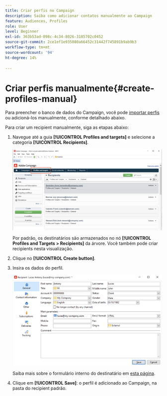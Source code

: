 ```yaml
---
title: Criar perfis no Campaign
description: Saiba como adicionar contatos manualmente ao Campaign
feature: Audiences, Profiles
role: User
level: Beginner
exl-id: 363b53ad-098c-4c34-8026-3185702c0452
source-git-commit: 2ce1ef1e935080a66452c31442f745891b9ab9b3
workflow-type: tm+mt
source-wordcount: '94'
ht-degree: 14%

---
```


# Criar perfis manualmente{#create-profiles-manual}

Para preencher o banco de dados do Campaign, você pode [importar perfis](import-profiles.md) ou adicioná-los manualmente, conforme detalhado abaixo.

Para criar um recipient manualmente, siga as etapas abaixo:

1. Navegue até a guia **[!UICONTROL Profiles and targets]** e selecione a categoria **[!UICONTROL Recipients]**.

   ![](assets/profiles-and-targets.png)

   Por padrão, os destinatários são armazenados no nó **[!UICONTROL Profiles and Targets > Recipients]** da árvore. Você também pode criar recipients nesta visualização.

1. Clique no **[!UICONTROL Create button]**.
1. Insira os dados do perfil.

   ![](assets/new-recipient.png)

   Saiba mais sobre o formulário interno do destinatário em [esta página](view-profiles.md#edit-a-profiles).

1. Clique em **[!UICONTROL Save]**: o perfil é adicionado ao Campaign, na pasta do recipient padrão.

